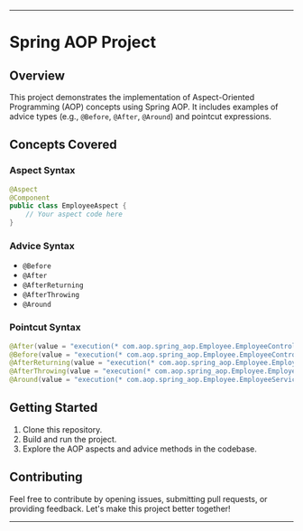---

# Spring AOP Project

## Overview

This project demonstrates the implementation of Aspect-Oriented Programming (AOP) concepts using Spring AOP. It includes examples of advice types (e.g., `@Before`, `@After`, `@Around`) and pointcut expressions.

## Concepts Covered

### Aspect Syntax

```java
@Aspect
@Component
public class EmployeeAspect {
    // Your aspect code here
}
```

### Advice Syntax

- `@Before`
- `@After`
- `@AfterReturning`
- `@AfterThrowing`
- `@Around`

### Pointcut Syntax

```java
@After(value = "execution(* com.aop.spring_aop.Employee.EmployeeController.*(..))")
@Before(value = "execution(* com.aop.spring_aop.Employee.EmployeeController.*(..))")
@AfterReturning(value = "execution(* com.aop.spring_aop.Employee.EmployeeServices.createEmployee(..))", returning = "employee")
@AfterThrowing(value = "execution(* com.aop.spring_aop.Employee.EmployeeServices.createEmployee(..))", throwing = "exception")
@Around(value = "execution(* com.aop.spring_aop.Employee.EmployeeServices.createEmployee(..))")
```

## Getting Started

1. Clone this repository.
2. Build and run the project.
3. Explore the AOP aspects and advice methods in the codebase.

## Contributing

Feel free to contribute by opening issues, submitting pull requests, or providing feedback. Let's make this project better together!

---